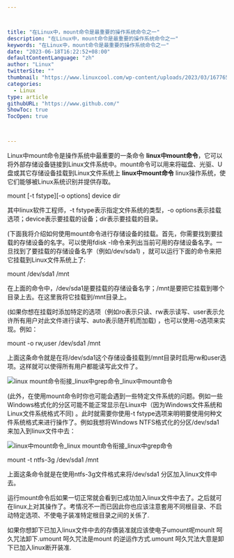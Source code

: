 ```yaml
---



title: "在Linux中，mount命令是最重要的操作系统命令之一"
description: "在Linux中，mount命令是最重要的操作系统命令之一"
keywords: "在Linux中，mount命令是最重要的操作系统命令之一"
date: "2023-06-18T16:22:52+08:00"
defaultContentLanguage: "zh"
author: "Linux"
twitterSite: ""
thumbnail: "https://www.linuxcool.com/wp-content/uploads/2023/03/1677650826729_0.png"
categories:
  - Linux
type: article
githubURL: "https://www.github.com/"
ShowToc: true
TocOpen: true



---
```


Linux中mount命令是操作系统中最重要的一条命令 **linux中mount命令**，它可以将外部存储设备链接到Linux文件系统中。mount命令可以用来将磁盘、光驱、U盘或其它存储设备挂载到Linux文件系统上 **linux中mount命令** linux操作系统，使它们能够被Linux系统识别并提供存取。

mount [-t fstype][-o options] device dir

其中linux软件工程师，-t fstype表示指定文件系统的类型，-o options表示挂载选项；device表示要挂载的设备；dir表示要挂载的目录。

(下面我将介绍如何使用mount命令进行存储设备的挂载。首先，你需要找到要挂载的存储设备的名字。可以使用fdisk -l命令来列出当前可用的存储设备名字。一旦找到了要挂载的存储设备名字（例如/dev/sda1) ，就可以运行下面的命令来把它挂载到Linux文件系统上了:

mount /dev/sda1 /mnt

在上面的命令中，/dev/sda1是要挂载的存储设备名字；/mnt是要把它挂载到哪个目录上去。在这里我将它挂载到/mnt目录上。

(如果你想在挂载时添加特定的选项（例如ro表示只读、rw表示读写、user表示允许所有用户对此文件进行读写、auto表示随开机而加载) ，也可以使用-o选项来实现。例如：

mount -o rw,user /dev/sda1 /mnt

上面这条命令就是在将/dev/sda1这个存储设备挂载到/mnt目录时启用rw和user选项。这样就可以使得所有用户都能读写此文件了。

![linux mount命令衔接_linux中grep命令_linux中mount命令](https://www.linuxcool.com/wp-content/uploads/2023/03/1677650826729_0.png)

(此外，在使用mount命令时你也可能会遇到一些特定文件系统的问题。例如一些Windows格式化的分区可能不能正常显示在Linux中（因为Windows文件系统和Linux文件系统格式不同) 。此时就需要你使用-t fstype选项来明明要使用何种文件系统格式来进行操作了。例如我想将Windows NTFS格式化的分区/dev/sda1 来加入到linux文件中去：

![linux中mount命令_linux mount命令衔接_linux中grep命令](https://www.linuxcool.com/wp-content/uploads/2023/03/1677650826729_1.png)

mount -t ntfs-3g /dev/sda1 /mnt

上面这条命令就是在使用ntfs-3g文件格式来将/dev/sda1 分区加入linux文件中去。

运行mount命令后如果一切正常就会看到已成功加入linux文件中去了。之后就可在linux上对其操作了。考情况不一而已因此你也应该注意套用不同根目录、不启动特定选项、不使电子装准特定根目录之间的关係了.

如果你想卸下已加入linux文件中去的存債装准就应该使电子umount呢mounlt 呵久咒法卸下.umount 呵久咒法是mount 的逆运作方式.umount 呵久咒法大意是卸下已加入linux断开装准.